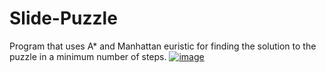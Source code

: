 # Slide-Puzzle
Program that uses A* and Manhattan euristic for finding the solution to the puzzle in a minimum number of steps.
[![image](https://user-images.githubusercontent.com/70197124/148924590-8b7caf56-253f-40da-8f5a-d135821c7643.png)](https://miro.medium.com/max/1400/1*W7jg4GmEjGBypd9WPktasQ.gif)
